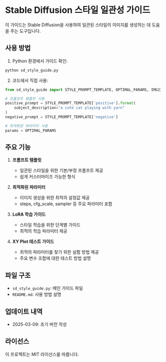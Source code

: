 # Stable Diffusion 스타일 일관성 가이드

이 가이드는 Stable Diffusion을 사용하여 일관된 스타일의 이미지를 생성하는 데 도움을 주는 도구입니다.

## 사용 방법

1. Python 환경에서 가이드 확인:
```python
python sd_style_guide.py
```

2. 코드에서 직접 사용:
```python
from sd_style_guide import STYLE_PROMPT_TEMPLATE, OPTIMAL_PARAMS, IMG2IMG_PARAMS

# 프롬프트 템플릿 사용
positive_prompt = STYLE_PROMPT_TEMPLATE['positive'].format(
    subject_description="a cute cat playing with yarn"
)
negative_prompt = STYLE_PROMPT_TEMPLATE['negative']

# 최적화된 파라미터 사용
params = OPTIMAL_PARAMS
```

## 주요 기능

1. **프롬프트 템플릿**
   - 일관된 스타일을 위한 기본/부정 프롬프트 제공
   - 쉽게 커스터마이즈 가능한 형식

2. **최적화된 파라미터**
   - 이미지 생성을 위한 최적의 설정값 제공
   - steps, cfg_scale, sampler 등 주요 파라미터 포함

3. **LoRA 학습 가이드**
   - 스타일 학습을 위한 단계별 가이드
   - 최적의 학습 파라미터 제공

4. **XY Plot 테스트 가이드**
   - 최적의 파라미터를 찾기 위한 실험 방법 제공
   - 주요 변수 조합에 대한 테스트 방법 설명

## 파일 구조

- `sd_style_guide.py`: 메인 가이드 파일
- `README.md`: 사용 방법 설명

## 업데이트 내역

- 2025-03-09: 초기 버전 작성

## 라이선스

이 프로젝트는 MIT 라이선스를 따릅니다. 
